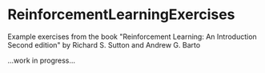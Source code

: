 # ReinforcementLearningExercises
Example exercises from the book "Reinforcement Learning: An Introduction Second edition" by Richard S. Sutton and Andrew G. Barto

…work in progress…
